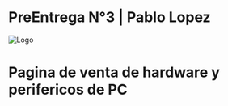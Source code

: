 
# PreEntrega N°3 | Pablo Lopez
![Logo](https://github.com/PablooGP/PreEntrega3-Lopez/blob/main/assets/img/logositioweb.png?raw=true)

# Pagina de venta de hardware y perifericos de PC
